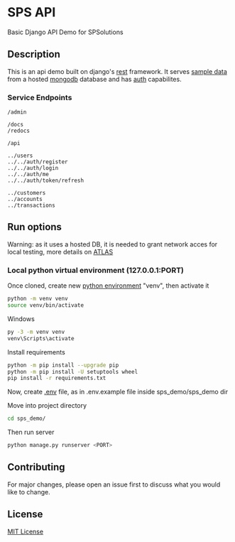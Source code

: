 # SPS API

Basic Django API Demo for SPSolutions

## Description

This is an api demo built on django's [rest](https://www.django-rest-framework.org/) framework. It serves [sample data](https://docs.atlas.mongodb.com/sample-data/sample-analytics/#std-label-sample-analytics) from a hosted [mongodb](https://www.mongodb.com) database and has [auth](https://django-rest-framework-simplejwt.readthedocs.io/en/latest/) capabilites.

### Service Endpoints

```open endpoints
/admin

/docs
/redocs

/api

../users
../../auth/register
../../auth/login
../../auth/me
../../auth/token/refresh

../customers
../accounts
../transactions
```

## Run options

Warning: as it uses a hosted DB, it is needed to grant network acces for local testing, more details on [ATLAS](https://www.mongodb.com/es/cloud/atlas)

### Local python virtual environment (127.0.0.1:PORT)

Once cloned, create new [python environment](https://docs.python.org/3/tutorial/venv.html) "venv", then activate it

```bash
python -m venv venv
source venv/bin/activate
```

Windows

```bash
py -3 -m venv venv
venv\Scripts\activate
```

Install requirements

```bash
python -m pip install --upgrade pip
python -m pip install -U setuptools wheel
pip install -r requirements.txt
```

Now, create [.env](https://django-environ.readthedocs.io/en/latest/) file, as in .env.example file inside sps_demo/sps_demo dir

Move into project directory

```bash
cd sps_demo/
```

Then run server

```bash
python manage.py runserver <PORT>
```

## Contributing

For major changes, please open an issue first to discuss what you would like to change.

## License
[MIT License](https://choosealicense.com/licenses/mit/)
